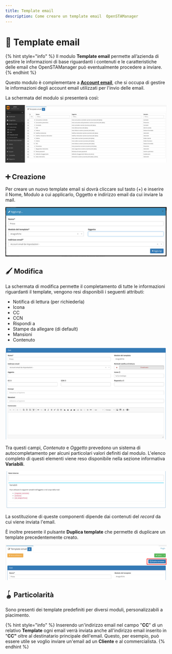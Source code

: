 ```yaml
---
title: Template email
description: Come creare un template email  OpenSTAManager
---
```


# 📃 Template email

{% hint style="info" %}
Il modulo **Template email** permette all’azienda di gestire le informazioni di base riguardanti i contenuti e le caratteristiche delle email che OpenSTAManager può eventualmente procedere a inviare.
{% endhint %}

Questo modulo è complementare a [**Account email**](account.md), che si occupa di gestire le informazioni degli account email utilizzati per l'invio delle email.

La schermata del modulo si presenterà così:

![](<../../.gitbook/assets/image (62) (1) (1).png>)

## ➕ Creazione

Per creare un nuovo template email si dovrà cliccare sul tasto (+) e inserire il Nome, Modulo a cui applicarlo, Oggetto e indirizzo email da cui inviare la mail.

![](<../../.gitbook/assets/image (29) (1) (1) (1) (1).png>)

## 🖌️ Modifica

La schermata di modifica permette il completamento di tutte le informazioni riguardanti il template,  vengono resi disponibili i seguenti attributi:

* Notifica di lettura (per richiederla)
* Icona
* CC
* CCN
* Rispondi a
* Stampe da allegare (di default)
* Mansioni
* Contenuto

![](<../../.gitbook/assets/image (76) (1).png>)

Tra questi campi, _Contenuto_ e _Oggetto_ prevedono un sistema di autocompletamento per alcuni particolari valori definiti dal modulo. L'elenco completo di questi elementi viene reso disponibile nella sezione informativa **Variabili**.

![](<../../.gitbook/assets/image (68) (1) (1) (1) (1).png>)

La sostituzione di queste componenti dipende dai contenuti del _record_ da cui viene inviata l'email.&#x20;

È inoltre presente il pulsante **Duplica template** che permette di duplicare un template precedentemente creato.

![](<../../.gitbook/assets/image (36) (1) (1) (1).png>)

## 🪀 Particolarità

Sono presenti dei template predefiniti per diversi moduli, personalizzabili a piacimento.

{% hint style="info" %}
Inserendo un'indirizzo email nel campo "**CC**" di un relativo **Template** ogni email verrà inviata anche all'indirizzo email inserito in "**CC"** oltre al destinatario principale dell'email. Questo, per esempio, può essere utile se voglio inviare un'email ad un **Cliente** e al commercialista.
{% endhint %}
